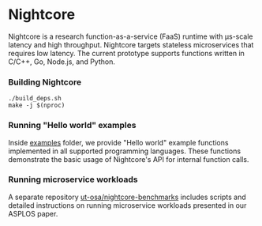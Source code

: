 Nightcore
==================================

Nightcore is a research function-as-a-service (FaaS) runtime with μs-scale latency and high throughput.
Nightcore targets stateless microservices that requires low latency.
The current prototype supports functions written in C/C++, Go, Node.js, and Python.

### Building Nightcore ###

```
./build_deps.sh
make -j $(nproc)
```

### Running "Hello world" examples ###

Inside [examples](https://github.com/ut-osa/nightcore/tree/asplos-release/examples) folder,
we provide "Hello world" example functions implemented in all supported programming languages.
These functions demonstrate the basic usage of Nightcore's API for internal function calls.

### Running microservice workloads ###

A separate repository [ut-osa/nightcore-benchmarks](https://github.com/ut-osa/nightcore-benchmarks)
includes scripts and detailed instructions on running microservice workloads presented in our ASPLOS paper.
